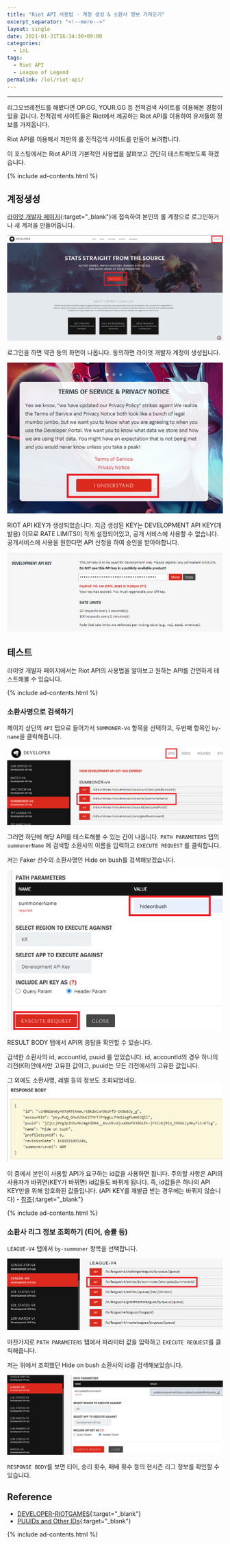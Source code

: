 ```yaml
---
title: "Riot API 사용법 - 계정 생성 & 소환사 정보 가져오기"
excerpt_separator: "<!--more-->"
layout: single
date: 2021-01-31T16:34:30+09:00
categories:
  - LoL
tags:
  - Riot API
  - League of Legend
permalink: /lol/riot-api/
---
```

---
리그오브레전드를 해봤다면 OP.GG, YOUR.GG 등 전적검색 사이트를 이용해본 경험이 있을 겁니다. 전적검색 사이트들은 Riot에서 제공하는 Riot API를 이용하여 유저들의 정보를 가져옵니다.

Riot API를 이용해서 저만의 롤 전적검색 사이트를 만들어 보려합니다.

이 포스팅에서는 Riot API의 기본적인 사용법을 살펴보고 간단히 테스트해보도록 하겠습니다.

<!--more-->
{% include ad-contents.html %}

## 계정생성
[라이엇 개발자 페이지](https://developer.riotgames.com/){:target="_blank"}에 접속하여 본인의 롤 계정으로 로그인하거나 새 계저을 만들어줍니다.

![roitdeveloper](/assets/post-images/riotapi-start/homepage.png)

로그인을 하면 약관 동의 화면이 나옵니다. 동의하면 라이엇 개발자 계정이 생성됩니다.

![policy](/assets/post-images/riotapi-start/policy.png)

RIOT API KEY가 생성되었습니다. 지금 생성된 KEY는 DEVELOPMENT API KEY(개발용) 이므로 RATE LIMITS이 작게 설정되어있고, 공개 서비스에 사용할 수 없습니다. 공개서비스에 사용을 원한다면 API 신청을 하여 승인을 받아야합니다.

![created](/assets/post-images/riotapi-start/created.png)

## 테스트

라이엇 개발자 페이지에서는 Riot API의 사용법을 알아보고 원하는 API를 간편하게 테스트해볼 수 있습니다.

{% include ad-contents.html %}

### 소환사명으로 검색하기

페이지 상단의 `API` 탭으로 들어가서 `SUMMONER-V4` 항목을 선택하고, 두번째 항목인 `by-name`을 클릭해줍니다.

![testing](/assets/post-images/riotapi-start/testing.png)

그러면 하단에 해당 API를 테스트해볼 수 있는 칸이 나옵니다.
`PATH PARAMETERS` 탭의 `summonerName` 에 검색할 소환사의 이름을 입력하고 `EXECUTE REQUEST` 를 클릭합니다.

저는 Faker 선수의 소환사명인 Hide on bush를 검색해보겠습니다.

![summonertest](/assets/post-images/riotapi-start/summoner.png)

RESULT BODY 탭에서 API의 응답을 확인할 수 있습니다.

검색한 소환사의 id, accountId, puuid 를 얻었습니다. id, accountId의 경우 하나의 리전(KR)안에서만 고유한 값이고, puuid는 모든 리전에서의 고유한 값입니다.

그 외에도 소환사명, 레벨 등의 정보도 조회되었네요.
![summonerresult](/assets/post-images/riotapi-start/summonerresult.png)

이 중에서 본인이 사용할 API가 요구하는 id값을 사용하면 됩니다. 주의할 사항은 API의 사용자가 바뀌면(KEY가 바뀌면) id값들도 바뀌게 됩니다. 즉, id값들은 하나의 API KEY만을 위해 암호화된 값들입니다. (API KEY를 재발급 받는 경우에는 바뀌지 않습니다) - [참조](https://riot-api-libraries.readthedocs.io/en/latest/ids.html){:target="_blank"}


{% include ad-contents.html %}

### 소환사 리그 정보 조회하기 (티어, 승률 등)

`LEAGUE-V4` 탭에서 `by-summoner` 항목을 선택합니다.

![league](/assets/post-images/riotapi-start/league.png)

마찬가지로 `PATH PARAMETERS` 탭에서 파라미터 값을 입력하고 `EXECUTE REQUEST`를 클릭해줍니다.

저는 위에서 조회했던 Hide on bush 소환사의 id를 검색해보았습니다.

![leaguetest](/assets/post-images/riotapi-start/leaguetesting.png)

`RESPONSE BODY`를 보면 티어, 승리 횟수, 패배 횟수 등의 현시즌 리그 정보를 확인할 수 있습니다.

## Reference
* [DEVELOPER-RIOTGAMES](https://developer.riotgames.com/){:target="_blank"}
* [PUUIDs and Other IDs](https://riot-api-libraries.readthedocs.io/en/latest/ids.html){:target="_blank"}

{% include ad-contents.html %}